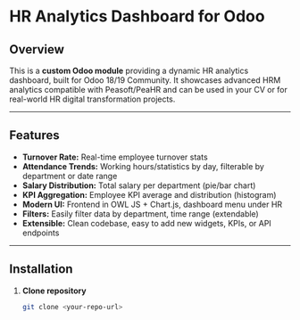 # HR Analytics Dashboard for Odoo

## Overview

This is a **custom Odoo module** providing a dynamic HR analytics dashboard, built for Odoo 18/19 Community. It showcases advanced HRM analytics compatible with Peasoft/PeaHR and can be used in your CV or for real-world HR digital transformation projects.

---

## Features

- **Turnover Rate:** Real-time employee turnover stats
- **Attendance Trends:** Working hours/statistics by day, filterable by department or date range
- **Salary Distribution:** Total salary per department (pie/bar chart)
- **KPI Aggregation:** Employee KPI average and distribution (histogram)
- **Modern UI:** Frontend in OWL JS + Chart.js, dashboard menu under HR
- **Filters:** Easily filter data by department, time range (extendable)
- **Extensible:** Clean codebase, easy to add new widgets, KPIs, or API endpoints

---

## Installation

1. **Clone repository**  
   ```bash
   git clone <your-repo-url>
